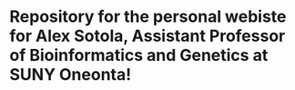 # Repository for the personal webiste for Alex Sotola, Assistant Professor of Bioinformatics and Genetics at SUNY Oneonta!

